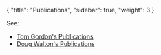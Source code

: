 {
  "title": "Publications",
  "sidebar": true,
  "weight": 3
}

See:

- [Tom Gordon's Publications](https://tfgordon.github.io/publications)
- [Doug Walton's Publications](https://scholar.google.com/citations?hl=en&user=iRzoJwcAAAAJ)
